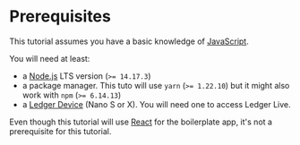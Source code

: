 # Prerequisites

This tutorial assumes you have a basic knowledge of [JavaScript](https://developer.mozilla.org/en-US/docs/Web/JavaScript).

You will need at least:

- a [Node.js](https://nodejs.org/en/) LTS version (`>= 14.17.3`)
- a package manager. This tuto will use `yarn` (`>= 1.22.10`) but it might also work with `npm` (`>= 6.14.13`)
- a [Ledger Device](https://shop.ledger.com/pages/hardware-wallets-comparison) (Nano S or X). You will need one to access Ledger Live.

Even though this tutorial will use [React](https://reactjs.org/) for the boilerplate app, it's not a prerequisite for this tutorial.

